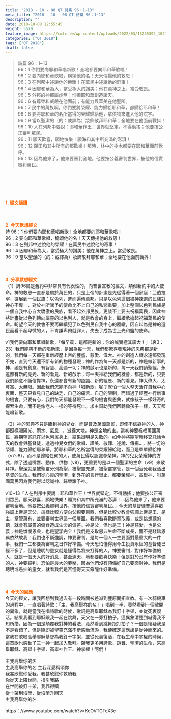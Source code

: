 ```yaml
---
title: "2018 - 10 - 08 QT 詩篇 96：1~13"
meta_title: "2018 - 10 - 08 QT 詩篇 96：1~13"
description: ""
date: 2018-10-08 12:55:45
weight: 5570
feature_image: https://cmtc.tw/wp-content/uploads/2022/03/15235392_10211799862337740_180693556567566654_o-1.webp
categories: ["QT 2018"]
tags: ["QT 2018"]
draft: false
---
```


<blockquote>詩篇 96：1~13<br />
96：1 你們要向耶和華唱新歌！全地都要向耶和華歌唱！<br />
96：2 要向耶和華歌唱，稱頌他的名！天天傳揚他的救恩！<br />
96：3 在列邦中述說他的榮耀！在萬民中述說他的奇事！<br />
96：4 因耶和華為大，當受極大的讚美；他在萬神之上，當受敬畏。<br />
96：5 外邦的神都屬虛無；惟獨耶和華創造諸天。<br />
96：6 有尊榮和威嚴在他面前；有能力與華美在他聖所。<br />
96：7 民中的萬族啊，你們要將榮耀、能力歸給耶和華，都歸給耶和華！<br />
96：8 要將耶和華的名所當得的榮耀歸給他，拿供物來進入他的院宇。<br />
96：9 當以聖潔的（的：或譯為）妝飾敬拜耶和華；全地要在他面前戰抖！<br />
96：10 人在列邦中要說：耶和華作王！世界就堅定，不得動搖；他要按公正審判眾民。<br />
96：11 願天歡喜，願地快樂！願海和其中所充滿的澎湃！<br />
96：12 願田和其中所有的都歡樂！那時，林中的樹木都要在耶和華面前歡呼。<br />
96：13 因為他來了，他來要審判全地。他要按公義審判世界，按他的信實審判萬民。</blockquote><br />
&nbsp;<br />
<br />
&nbsp;<br />
<br />
<span style="color: #ff6600;"><strong>1. </strong><strong>經文誦讀</strong></span><br />
<br />
<span style="color: #ff6600;"><strong> </strong></span><br />
<br />
<span style="color: #ff6600;"><strong>2. 今天默想</strong><strong>經文<br />
</strong></span>詩 96：1 你們要向耶和華唱新歌！全地都要向耶和華歌唱！<br />
96：2 要向耶和華歌唱，稱頌他的名！天天傳揚他的救恩！<br />
96：3 在列邦中述說他的榮耀！在萬民中述說他的奇事！<br />
96：4 因耶和華為大，當受極大的讚美；他在萬神之上，當受敬畏。<br />
96：9 當以聖潔的（的：或譯為）妝飾敬拜耶和華；全地要在他面前戰抖！<br />
<br />
&nbsp;<br />
<br />
<span style="color: #ff6600;"><strong>3. 分享默想經文<br />
</strong></span>（1）詩96篇是舊約中非常具有代表性的，向普世宣教的經文，類似新約中的大使命。神的救恩一直都是屬於萬民的，只是上帝的計畫是先從得著一個家庭：亞伯拉罕，擴展到一個民族：以色列，進而遍傳萬邦。只是以色列這個被神揀選的民族對神心不專一，對於神所賦予的使命比不上自己的私慾重要，加上整個以色列民族是一個自我中心自大驕傲的民族，看不起外邦民族，更談不上要去祝福萬民，因此神將計畫從以色列轉向屬靈的以色列人，就是教會的身上，繼續承擔起祝福萬民的使命。盼望今天的教會不要再繼續犯了以色列民自我中心的覆轍，因自以為是神的選民而看不起卑微的人，不肯謙卑俯就罪人，失去了成為世上光和鹽的使命。<br />
<br />
v1我們要向耶和華唱新歌，「每早晨，這都是新的；你的誠實極其廣大！」（哀3：23）我們能夠不斷的唱新歌，是因為每一天，我們都驚喜發現神的恩典都是新的，我們每一天都在重新經歷上帝的豐盛、慈愛、偉大。神的創造人類永遠都發現不完，直到今天還不斷有新的物種發現；神的作為每一天都是新的，神是做新事的神，祂是有創意、有智慧、高過一切；神的啟示也是新的，每一天我們讀聖經，永遠都有新的亮光、新的看見、新的啟示；每一天神給我們的機會，都是新的，只要我們願意不斷信靠神，永遠都會有新的認識、新的經歷、新的看見。神太偉大、太豐富、太無限。因此我們怎能不向神「唱新歌」呢？就怕一個人整天活在自我中心裏面，整天只看見自己的缺乏、自己的痛苦、自己的限制，而錯過了經歷神行新事的機會。只要有心，我們每天都能發現不一樣的機會與恩典，就像孩子一樣好奇的探索生命，而不是像老人一樣的等待死亡。求主幫助我們回轉像孩子一樣，天天都能唱新歌。<br />
<br />
（2）神的恩典不只是臨到神的兒女，而是普及萬國萬民，即使不信靠神的人，神都照樣賜陽光、雨水、氣息…，滋養大地，神是全地的主。當初神要祝福萬國萬民，將期望寄託在以色列民身上，結果證明是失敗的。如今神將期望轉移交託給今天的教會與基督徒，透過神兒女們的歌唱、讚美、敬拜、述說、傳揚…，將一切的榮耀、能力歸給耶和華，將耶和華的名所當得的榮耀歸給祂，而且是單單歸給神（v7~8），而不是歸給任何的人，使萬民得以認識尊榮神。神的兒女榮耀神的方式，除了透過嘴唇、動作、供物（v8），更重要的是以一個聖潔的生命（v9）來敬拜神。聖潔就是被聖靈分別為聖，被聖靈充滿、被聖靈掌管，是一個治死老我活出基督的生命。我們從心裏的聖潔，到外在的言行舉止，都要榮耀神、高舉神、叫萬國萬民因為我們得以認識神、歸榮耀予神。<br />
<br />
v10~13「人在列邦中要說：耶和華作王！世界就堅定，不得動搖；他要按公正審判眾民。願天歡喜，願地快樂！願海和其中所充滿的澎湃！…因為他來了，他來要審判全地。他要按公義審判世界，按他的信實審判萬民。」今天的基督徒普遍喜歡強調上帝是天父，這樣比較方便向父親要東西，但是比較少教會強調上帝是王、是主，掌管萬有，並要審判世界這一個層面。我們若喜歡斷章取義，或是挑想聽的聽，就會有屬靈的偏食造成生命的偏差。神是父，但也是王！神是慈愛，也是公義；神是憐憫恩典，也是聖潔完全！我們是支取恩典生命不斷成長，而不是踐踏恩典依然故我！我們也不斷強調，神要審判，是每一個人一生要面對最重大的一件事，我們一生都要為審判之日作好準備。今天恐怕懂得用今生投資永恆的基督徒已經不多了，但是聰明的童女就是懂得為將來打算的人。神要審判，對作好準備的人，就是一個天大的好消息，甚至連天、地都要歡喜快樂！但是對於沒有作好準備的人，神要審判，恐怕是最大的夢靨，因為他們沒有預備好自己要面對神。我們是聰明或愚拙的童女，就看我們是否懂得天天儆醒作好準備。<br />
<br />
&nbsp;<br />
<br />
<span style="color: #ff6600;"><strong>4. 今天的回應<br />
</strong></span>今天的經文，讓我回想到我過去有一段時間被差派到豐原開拓宣教。有一次騎機車的過程中，一直唱著詩歌：「主，我高舉祢的名！」唱到一半，竟然看到一個敞開的異象，就是當我在唱詩歌的時候，歌詞是高舉耶穌為我釘十字架，並從死裏復活。結果我看到耶穌跟我一起在跳舞，天父在一旁打拍子。這異象清楚到嚇得我不知所措，因為一個是顛覆我對神的看法，竟然看到跳舞跟打拍子？一個是懷疑我是不是看錯了，但是隨即被聖靈充滿不斷感動流淚，我便確定這應該是從神而來的。當我在歌唱高舉耶穌基督為我釘十字架，並從死裏復活，在我生命中掌權的時候，這首歌也感動了三一神一起加入敬拜。願我更多用詩歌、跳舞、聖潔的生命，來高舉耶穌、高舉十字架、高舉神作王、神掌權！阿們！<br />
<br />
主我高舉你的名<br />
主我高舉你的名 主我深愛稱頌你<br />
我甚欣慰你愛我，我甚欣慰你救贖我<br />
你從天上降世間，指引我路<br />
在世間被釘十架，我罪得贖<br />
從十架到墳塋，從墳塋升回天<br />
主我高舉你的名<br />
<br />
https：//www.youtube.com/watch?v=KcOVTGTcX3c<br />
<br />
&nbsp;<br />
<br />
&nbsp;
        